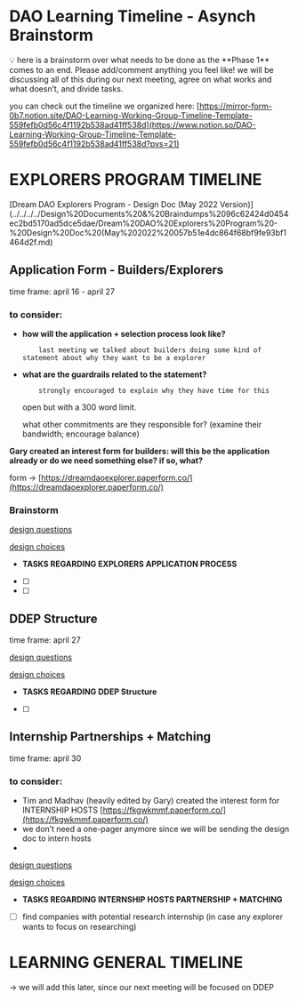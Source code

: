 # DAO Learning Timeline - Asynch Brainstorm

<aside>
💡 here is a brainstorm over what needs to be done as the **Phase 1** comes to an end. Please add/comment anything you feel like! we will be discussing all of this during our next meeting, agree on what works and what doesn’t, and divide tasks. 

you can check out the timeline we organized here: [https://mirror-form-0b7.notion.site/DAO-Learning-Working-Group-Timeline-Template-559fefb0d56c4f1192b538ad41ff538d](https://www.notion.so/DAO-Learning-Working-Group-Timeline-Template-559fefb0d56c4f1192b538ad41ff538d?pvs=21)

</aside>

# EXPLORERS PROGRAM TIMELINE

[Dream DAO Explorers Program - Design Doc (May 2022 Version)](../../../../Design%20Documents%20&%20Braindumps%2096c62424d0454ec2bd5170ad5dce5dae/Dream%20DAO%20Explorers%20Program%20-%20Design%20Doc%20(May%202022%20057b51e4dc864f68bf9fe93bf1464d2f.md) 

## Application Form - Builders/Explorers

time frame: april 16 - april 27 

### to consider:

- **how will the application + selection process look like?**
    
          last meeting we talked about builders doing some kind of statement about why they want to be a explorer
    
- **what are the guardrails related to the statement?**
    
          strongly encouraged to explain why they have time for this
    
    open but with a 300 word limit.
    
    what other commitments are they responsible for? (examine their bandwidth; encourage balance)
    

**Gary created an interest form for builders: will this be the application already or do we need something else? if so, what?**

form → [https://dreamdaoexplorer.paperform.co/](https://dreamdaoexplorer.paperform.co/)

### Brainstorm

[ design questions](DAO%20Learning%20Timeline%20-%20Asynch%20Brainstorm%208459f3b926c24ff49911f8fbd04982f6/design%20questions%20e28dbd72b7674d7d8e133837b04547f6.csv)

[design choices ](DAO%20Learning%20Timeline%20-%20Asynch%20Brainstorm%208459f3b926c24ff49911f8fbd04982f6/design%20choices%20eb399742cae541f09949c27058a806a1.csv)

- **TASKS REGARDING EXPLORERS APPLICATION PROCESS**
- [ ]  
- [ ]  

## DDEP Structure

time frame: april 27

[design questions](DAO%20Learning%20Timeline%20-%20Asynch%20Brainstorm%208459f3b926c24ff49911f8fbd04982f6/design%20questions%2009a0206f1d274f97a84608cc545349b8.csv)

[design choices](DAO%20Learning%20Timeline%20-%20Asynch%20Brainstorm%208459f3b926c24ff49911f8fbd04982f6/design%20choices%209c93bee89eed4a4698254a8c2ae49c5d.csv)

- **TASKS REGARDING DDEP Structure**
- [ ]  

## Internship Partnerships + Matching

time frame: april 30

### to consider:

- Tim and Madhav (heavily edited by Gary) created the interest form for INTERNSHIP HOSTS [https://fkgwkmmf.paperform.co/](https://fkgwkmmf.paperform.co/)
- we don’t need a one-pager anymore since we will be sending the design doc to intern hosts
- [](Meeting%20Notes!%20d40c333e72a843bebc39264bf64be9e6/Meeting%20#5%20%E2%80%94%20Explorers%20Program%208142587289704083a6a2cbf7de990648/%F0%9F%A7%A0Hosts%20Criteria%20Brainstorm%20fcc55d15418a4291a413355f6cc312d5.md)

[design questions  ](DAO%20Learning%20Timeline%20-%20Asynch%20Brainstorm%208459f3b926c24ff49911f8fbd04982f6/design%20questions%20ab75b65d5e014978bd65c163afd0b7f6.csv)

[design choices](DAO%20Learning%20Timeline%20-%20Asynch%20Brainstorm%208459f3b926c24ff49911f8fbd04982f6/design%20choices%20d674a2f4f9a94951a4c03de55b2ee251.csv)

- **TASKS REGARDING INTERNSHIP HOSTS PARTNERSHIP + MATCHING**
- [ ]  find companies with potential research internship (in case any explorer wants to focus on researching) [](../../../../Key%20Projects%2076c20a84f2fa4ecb86f9777d4acdf932/Explorers%20Program%20394508bf84ab449eb26db9ca636148e0/Potential%20Dream%20DAO%20Explorers%20Program%20Internship%20N%20cf941270856f4ed59b2dc340e7c430a6/Potential%20Dream%20DAO%20Explorers%20Program%20Internship%20H%20de269cdab3da480b8120508f0851f03c.md)

# LEARNING GENERAL TIMELINE

→ we will add this later, since our next meeting will be focused on DDEP